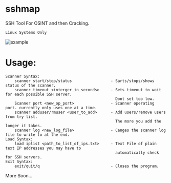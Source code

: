 # sshmap
SSH Tool For OSINT and then Cracking.

`Linux Systems Only`

![example](https://github.com/0bliss/sshmap/blob/main/sshmap.png)

# Usage:
```
Scanner Syntax:
    scanner start/stop/status                 - Sarts/stops/shows status of the scanner.
    scanner timeout <interger_in_seconds>     - Sets timeout to wait for each possible SSH server.
                                                Dont set too low.
    Scanner port <new_op_port>                - Scanner operating port. currently only uses one at a time.
    scanner adduser/rmuser <user_to_add>      - Add users/remove users from try list.
                                                The more you add the longer it takes.
    scanner log <new_log_file>                - Canges the scanner log file to write to at the end.
Load Syntax:
    load iplist <path_to_list_of_ips.txt>     - Text File of plain text IP addresses you may have to
                                                automatically check for SSH servers.
Exit Syntax:
    exit/quit/q                               - Closes the program.
```
More Soon...

